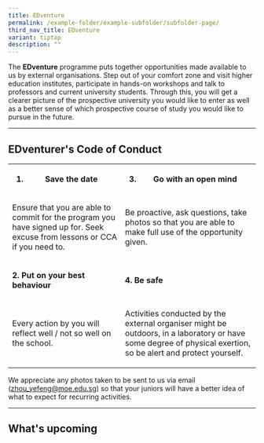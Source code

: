 ```yaml
---
title: EDventure
permalink: /example-folder/example-subfolder/subfolder-page/
third_nav_title: EDventure
variant: tiptap
description: ""
---
```

<p>The <strong>EDventure</strong> programme puts together opportunities made
available to us by external organisations. Step out of your comfort zone
and visit&nbsp;higher education institutes, participate&nbsp;in hands-on
workshops and talk&nbsp;to professors and current university students.
Through this,&nbsp;you will get a clearer picture of the prospective university
you would like to enter as well as a better sense of which prospective
course of study you would like to pursue&nbsp;in the future.</p>
<hr>
<h2><strong>EDventurer's Code of Conduct</strong></h2>
<table style="minWidth: 50px">
<colgroup>
<col>
<col>
</colgroup>
<tbody>
<tr>
<th rowspan="1" colspan="1">
<ol data-tight="true" class="tight">
<li>
<p>Save the date</p>
</li>
</ol>
</th>
<th rowspan="1" colspan="1">
<ol start="3" data-tight="true" class="tight">
<li>
<p><strong>Go with an open mind</strong>
</p>
</li>
</ol>
</th>
</tr>
<tr>
<td rowspan="1" colspan="1">
<p>Ensure that you are able to commit for the program you have signed up
for. Seek excuse from lessons or CCA if you need to.</p>
</td>
<td rowspan="1" colspan="1">
<p>Be proactive, ask questions, take photos so that you are able to make
full use of the opportunity given.</p>
</td>
</tr>
<tr>
<td rowspan="1" colspan="1">
<p><strong>2. Put on your best behaviour</strong>
</p>
</td>
<td rowspan="1" colspan="1">
<p><strong>4. Be safe</strong>
</p>
</td>
</tr>
<tr>
<td rowspan="1" colspan="1">
<p>Every action by you will reflect well / not so well on the school.</p>
</td>
<td rowspan="1" colspan="1">
<p>Activities conducted by the external organiser might be outdoors, in a
laboratory or have some degree of physical exertion, so be alert and protect
yourself.</p>
</td>
</tr>
</tbody>
</table>
<p>We appreciate any photos taken to be sent to us via email (<a href="mailto:zhou_yefeng@moe.edu.sg" rel="noopener noreferrer nofollow" target="_blank">zhou_yefeng@moe.edu.sg</a>)
so that your juniors will have a better idea of what to expect for recurring
activities.</p>
<hr>
<h2><strong>What's upcoming</strong></h2>
<p></p>
<p></p>